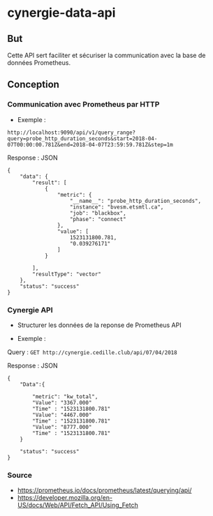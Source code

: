 # cynergie-data-api

## But

Cette API sert  faciliter et sécuriser la communication avec la base de données Prometheus.

## Conception 

### Communication avec Prometheus par HTTP

- Exemple :

`http://localhost:9090/api/v1/query_range?query=probe_http_duration_seconds&start=2018-04-07T00:00:00.781Z&end=2018-04-07T23:59:59.781Z&step=1m`

Response : JSON

```
{
    "data": {
        "result": [
            {
                "metric": {
                    "__name__": "probe_http_duration_seconds",
                    "instance": "bvesm.etsmtl.ca",
                    "job": "blackbox",
                    "phase": "connect"
                },
                "value": [
                    1523131800.781,
                    "0.039276171"
                ]
            }
                  
        ],
        "resultType": "vector"
    },
    "status": "success"
}

```

### Cynergie API

- Structurer les données de la reponse de Prometheus  API

- Exemple :

Query : `GET http://cynergie.cedille.club/api/07/04/2018`

Response : JSON

```
{
	"Data":{

		"metric": "kw_total",
		"Value": "3367.000"
		"Time" : "1523131800.781"
		"Value": "4467.000"
		"Time" : "1523131800.781"
		"Value": "8777.000"
		"Time" : "1523131800.781"
	}
	
	"status": "success"
}

```

### Source 

- https://prometheus.io/docs/prometheus/latest/querying/api/
- https://developer.mozilla.org/en-US/docs/Web/API/Fetch_API/Using_Fetch